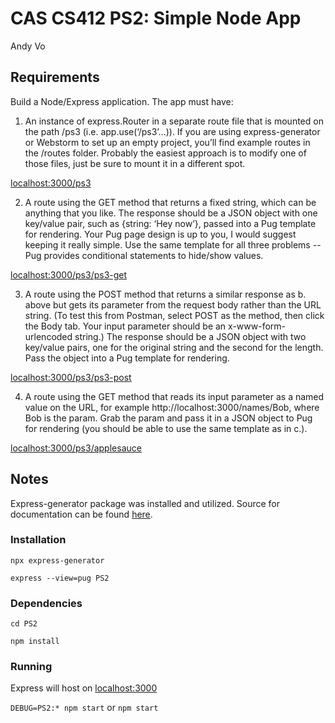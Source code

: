 # CAS CS412 PS2: Simple Node App

Andy Vo

## Requirements

Build a Node/Express application. The app must have:
1. An instance of express.Router in a separate route file that is mounted on the path /ps3 (i.e. app.use(‘/ps3’...)). If you are using express-generator or Webstorm to set up an empty project, you’ll find example routes in the  /routes folder. Probably the easiest approach is to modify one of those files, just be sure to mount it in a different spot.

[localhost:3000/ps3](http://localhost:3000/ps3)

2. A route using the GET method that returns a fixed string, which can be anything that you like. The response should be a JSON object with one key/value pair, such as {string: ‘Hey now’}, passed into a Pug template for rendering. Your Pug page design is up to you, I would suggest keeping it really simple. Use the same template for all three problems -- Pug provides conditional statements to hide/show values.

[localhost:3000/ps3/ps3-get](http://localhost:3000/ps3/ps3-get)

3. A route using the POST method that returns a similar response as b. above but gets its parameter from the request body rather than the URL string. (To test this from Postman, select POST as the method, then click the Body tab. Your input parameter should be an x-www-form-urlencoded string.) The response should be a JSON object with two key/value pairs, one for the original string and the second for the length. Pass the object into a Pug template for rendering.

[localhost:3000/ps3/ps3-post](http://localhost:3000/ps3/ps3-post)

4. A route using the GET method that reads its input parameter as a named value on the URL, for example http://localhost:3000/names/Bob, where Bob is the param. Grab the param and pass it in a JSON object to Pug for rendering (you should be able to use the same template as in c.).

[localhost:3000/ps3/applesauce](http://localhost:3000/ps3/applesauce)

## Notes

Express-generator package was installed and utilized. Source for documentation can be found [here](https://expressjs.com/en/starter/generator.html).

### Installation
`npx express-generator`

`express --view=pug PS2`

### Dependencies
`cd PS2`

`npm install`

### Running
Express will host on [localhost:3000](http://localhost:3000/)

`DEBUG=PS2:* npm start` or `npm start`